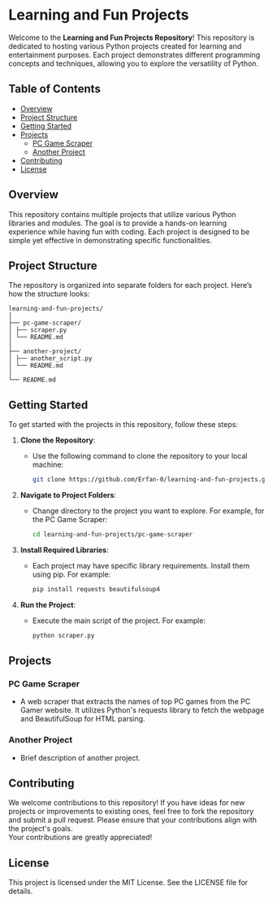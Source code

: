 # Learning and Fun Projects 

Welcome to the **Learning and Fun Projects Repository**! This repository is dedicated to hosting various Python projects created for learning and entertainment purposes. Each project demonstrates different programming concepts and techniques, allowing you to explore the versatility of Python.  

## Table of Contents  

- [Overview](#overview)  
- [Project Structure](#project-structure)  
- [Getting Started](#getting-started)  
- [Projects](#projects)  
  - [PC Game Scraper](#pc-game-scraper)  
  - [Another Project](#another-project)  
- [Contributing](#contributing)  
- [License](#license)  

## Overview  

This repository contains multiple projects that utilize various Python libraries and modules. The goal is to provide a hands-on learning experience while having fun with coding. Each project is designed to be simple yet effective in demonstrating specific functionalities.  

## Project Structure  

The repository is organized into separate folders for each project. Here’s how the structure looks:
```
learning-and-fun-projects/
│
├── pc-game-scraper/
│ ├── scraper.py
│ └── README.md
│
├── another-project/
│ ├── another_script.py
│ └── README.md
│
└── README.md
```

## Getting Started  

To get started with the projects in this repository, follow these steps:  

1. **Clone the Repository**:  
   - Use the following command to clone the repository to your local machine:  
     ```bash  
     git clone https://github.com/Erfan-0/learning-and-fun-projects.git  
     ```  

2. **Navigate to Project Folders**:  
   - Change directory to the project you want to explore. For example, for the PC Game Scraper:  
     ```bash  
     cd learning-and-fun-projects/pc-game-scraper  
     ```  

3. **Install Required Libraries**:  
   - Each project may have specific library requirements. Install them using pip. For example:  
     ```bash  
     pip install requests beautifulsoup4  
     ```  

4. **Run the Project**:  
   - Execute the main script of the project. For example:  
     ```bash  
     python scraper.py  
     ```  

## Projects  

### PC Game Scraper  
- A web scraper that extracts the names of top PC games from the PC Gamer website. It utilizes Python's requests library to fetch the webpage and BeautifulSoup for HTML parsing.  

### Another Project  
- Brief description of another project.  

## Contributing  

We welcome contributions to this repository! If you have ideas for new projects or improvements to existing ones, feel free to fork the repository and submit a pull request. Please ensure that your contributions align with the project's goals.   
Your contributions are greatly appreciated!

## License  

This project is licensed under the MIT License. See the LICENSE file for details.
